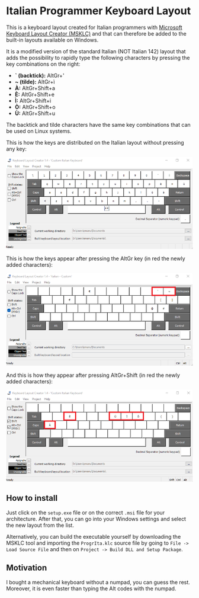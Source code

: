 # Italian Programmer Keyboard Layout
This is a keyboard layout created for Italian programmers with [Microsoft Keyboard Layout Creator (MSKLC)](https://www.microsoft.com/en-us/download/details.aspx?id=102134) and that can therefore be added to the built-in layouts available on Windows.

It is a modified version of the standard Italian (NOT Italian 142) layout that adds the possibility to rapidly type the following characters by pressing the key combinations on the right:

- **` (backtick):** AltGr+'
- **\~ (tilde):** AltGr+ì
- **À:** AltGr+Shift+a
- **È:** AltGr+Shift+e
- **Ì:** AltGr+Shift+i
- **Ò:** AltGr+Shift+o
- **Ù:** AltGr+Shift+u

The backtick and tilde characters have the same key combinations that can be used on Linux systems.

This is how the keys are distributed on the Italian layout without pressing any key:

<img src="pictures/base.png" width="700">

This is how the keys appear after pressing the AltGr key (in red the newly added characters):

<img src="pictures/AltGr.png" width="700">

And this is how they appear after pressing AltGr+Shift (in red the newly added characters):

<img src="pictures/AltGr_Shift.png" width="700">

## How to install

Just click on the `setup.exe` file or on the correct `.msi` file for your architecture. After that, you can go into your Windows settings and select the new layout from the list.

Alternatively, you can build the executable yourself by downloading the MSKLC tool and importing the `ProgrIta.klc` source file by going to `File -> Load Source File` and then on `Project -> Build DLL and Setup Package`.

## Motivation

I bought a mechanical keyboard without a numpad, you can guess the rest. Moreover, it is even faster than typing the Alt codes with the numpad.
